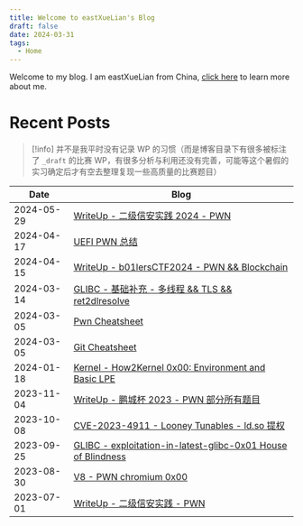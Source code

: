 ```yaml
---
title: Welcome to eastXueLian's Blog
draft: false
date: 2024-03-31
tags:
  - Home
---
```


Welcome to my blog. I am eastXueLian from China, [click here](about.md) to learn more about me.
# Recent Posts

> [!info] 
> 并不是我平时没有记录 WP 的习惯（而是博客目录下有很多被标注了 `_draft` 的比赛 WP，有很多分析与利用还没有完善，可能等这个暑假的实习确定后才有空去整理复现一些高质量的比赛题目）

| Date       | Blog                                                                                     |
| ---------- | ---------------------------------------------------------------------------------------- |
| 2024-05-29 | [WriteUp - 二级信安实践 2024 - PWN](xinan-level2-2024)                                         |
| 2024-04-17 | [UEFI PWN 总结](UEFI-pwn-0x00)                                                             |
| 2024-04-15 | [WriteUp - b01lersCTF2024 - PWN && Blockchain](b01lers-CTF-2024)                         |
| 2024-03-14 | [GLIBC - 基础补充 - 多线程 && TLS && ret2dlresolve](glibc-basics)                               |
| 2024-03-05 | [Pwn Cheatsheet](Pwn-Cheatsheet)                                                         |
| 2024-03-05 | [Git Cheatsheet](Git-Cheatsheet)                                                         |
| 2024-01-18 | [Kernel - How2Kernel 0x00: Environment and Basic LPE](Kernel-How2Kernel-0x00-Foundation) |
| 2023-11-04 | [WriteUp - 鹏城杯 2023 - PWN 部分所有题目](pcb-2023)                                              |
| 2023-10-08 | [CVE-2023-4911 - Looney Tunables - ld.so 提权](CVE-2023-4911)                              |
| 2023-09-25 | [GLIBC - exploitation-in-latest-glibc-0x01 House of Blindness](glibc-blindness)          |
| 2023-08-30 | [V8 - PWN chromium 0x00](v8-pwn-0x00)                                                    |
| 2023-07-01 | [WriteUp - 二级信安实践 - PWN](xinan-level2-2023)                                              |
